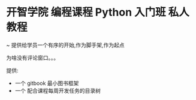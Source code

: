 # 开智学院 编程课程 Python 入门班 私人教程
~ 提供给学员一个有序的开始,作为脚手架,作为起点

为啥没有评论窗口。。。

提供:

- 一个 gitbook 最小图书框架
- 一个 配合课程每周开发任务的目录树
